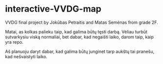 # interactive-VVDG-map

VVDG final project by Jokūbas Petraitis and Matas Semėnas from grade 2F.

Matai, as kolkas palieku taip, kad galima būtų tęsti darbą. Vėliau turbūt sutvarkysiu viską normaliai, bet dabar, kad negaišti laiko, darom taip, kaip yra repo.

Aš planuoju daryt dabar, kad galima būtų junginet tarp aukštų tai pranešu, kad nešvaistyti laiko.
